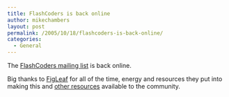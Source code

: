 ```yaml
---
title: FlashCoders is back online
author: mikechambers
layout: post
permalink: /2005/10/18/flashcoders-is-back-online/
categories:
  - General
---
```



The [FlashCoders mailing list][1] is back online.

Big thanks to [FigLeaf][2] for all of the time, energy and resources they put into making this and [other resources][3] available to the community.

 [1]: http://chattyfig.figleaf.com/mailman/listinfo/flashcoders
 [2]: http://www.figleaf.com
 [3]: http://chattyfig.figleaf.com/